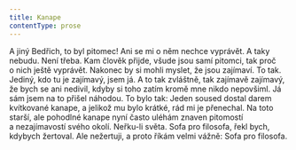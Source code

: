 ```yaml
---
title: Kanape
contentType: prose
---
```


<section>

A jiný Bedřich, to byl pitomec! Ani se mi o něm nechce vyprávět. A taky nebudu. Není třeba. Kam člověk přijde, všude jsou samí pitomci, tak proč o nich ještě vyprávět. Nakonec by si mohli myslet, že jsou zajímaví. To tak. Jediný, kdo tu je zajímavý, jsem já. A to tak zvláštně, tak zajímavě zajímavý, že bych se ani nedivil, kdyby si toho zatím kromě mne nikdo nepovšiml. Já sám jsem na to přišel náhodou. To bylo tak: Jeden soused dostal darem kvítkované kanape, a jelikož mu bylo krátké, rád mi je přenechal. Na toto starší, ale pohodlné kanape nyní často uléhám znaven pitomostí a nezajímavostí svého okolí. Neřku-li světa. Sofa pro filosofa, řekl bych, kdybych žertoval. Ale nežertuji, a proto říkám velmi vážně: Sofa pro filosofa.

</section>

